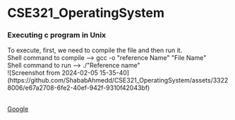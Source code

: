 # CSE321_OperatingSystem

<h3>Executing c program in Unix</h3>
To execute, first, we need to compile the file and then run it. <br>
Shell command to compile --> gcc -o "reference Name" "File Name" <br>
Shell command to run --> ./"Reference name" <br>
![Screenshot from 2024-02-05 15-35-40](https://github.com/ShababAhmedd/CSE321_OperatingSystem/assets/33228006/e67a2708-6fe2-40ef-942f-9310f42043bf)
<br>


</br>

[Google](google.com)

